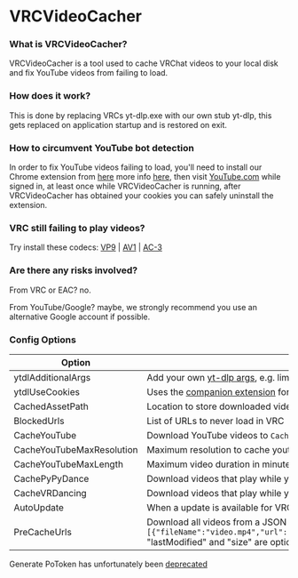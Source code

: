 # VRCVideoCacher

### What is VRCVideoCacher?

VRCVideoCacher is a tool used to cache VRChat videos to your local disk and fix YouTube videos from failing to load.

### How does it work?

This is done by replacing VRCs yt-dlp.exe with our own stub yt-dlp, this gets replaced on application startup and is restored on exit.

### How to circumvent YouTube bot detection

In order to fix YouTube videos failing to load, you'll need to install our Chrome extension from [here](https://chromewebstore.google.com/detail/vrcvideocacher-cookies-ex/kfgelknbegappcajiflgfbjbdpbpokge) more info [here](https://github.com/clienthax/VRCVideoCacherBrowserExtension), then visit [YouTube.com](https://www.youtube.com) while signed in, at least once while VRCVideoCacher is running, after VRCVideoCacher has obtained your cookies you can safely uninstall the extension.

### VRC still failing to play videos?

Try install these codecs: [VP9](ms-windows-store://pdp?productid=9n4d0msmp0pt) | [AV1](ms-windows-store://pdp?productid=9mvzqvxjbq9v) | [AC-3](https://github.com/SimonMacer/AnWave/releases/tag/AnWave-Split)

### Are there any risks involved?

From VRC or EAC? no.

From YouTube/Google? maybe, we strongly recommend you use an alternative Google account if possible.

### Config Options

| Option                    | Description                                                                                                                                                                                                                                  |
| ------------------------- | -------------------------------------------------------------------------------------------------------------------------------------------------------------------------------------------------------------------------------------------- |
| ytdlAdditionalArgs        | Add your own [yt-dlp args](https://github.com/yt-dlp/yt-dlp?tab=readme-ov-file#usage-and-options), e.g. limit video quality with `-f (mp4/best)[height<=?720][height>=?64][width>=?64]`                                                      |
| ytdlUseCookies            | Uses the [companion extension](https://github.com/clienthax/VRCVideoCacherBrowserExtension) for cookies, this is used to circumvent YouTubes bot detection.                                                                                  |
| CachedAssetPath           | Location to store downloaded videos, e.g. store videos on separate drive with `D:\\DownloadedVideos`                                                                                                                                         |
| BlockedUrls               | List of URLs to never load in VRC                                                                                                                                                                                                            |
| CacheYouTube              | Download YouTube videos to `CachedAssets` to improve load times next time the video plays.                                                                                                                                                   |
| CacheYouTubeMaxResolution | Maximum resolution to cache youtube videos in (Larger resolutions will take longer to cache)                                                                                                                                                 |
| CacheYouTubeMaxLength     | Maximum video duration in minutes , e.g. 1hour = 60                                                                                                                                                                                          |
| CachePyPyDance            | Download videos that play while you're in [PyPyDance](https://vrchat.com/home/world/wrld_f20326da-f1ac-45fc-a062-609723b097b1)                                                                                                               |
| CacheVRDancing            | Download videos that play while you're in [VRDancing](https://vrchat.com/home/world/wrld_42377cf1-c54f-45ed-8996-5875b0573a83)                                                                                                               |
| AutoUpdate                | When a update is available for VRCVideoCacher it will automatically be installed.                                                                                                                                                            |
| PreCacheUrls              | Download all videos from a JSON list format e.g. `[{"fileName":"video.mp4","url":"https:\/\/example.com\/video.mp4","lastModified":1631653260,"size":124029113},...]` "lastModified" and "size" are optional fields used for file integrity. |

Generate PoToken has unfortunately been [deprecated](https://github.com/iv-org/youtube-trusted-session-generator?tab=readme-ov-file#tool-is-deprecated)

